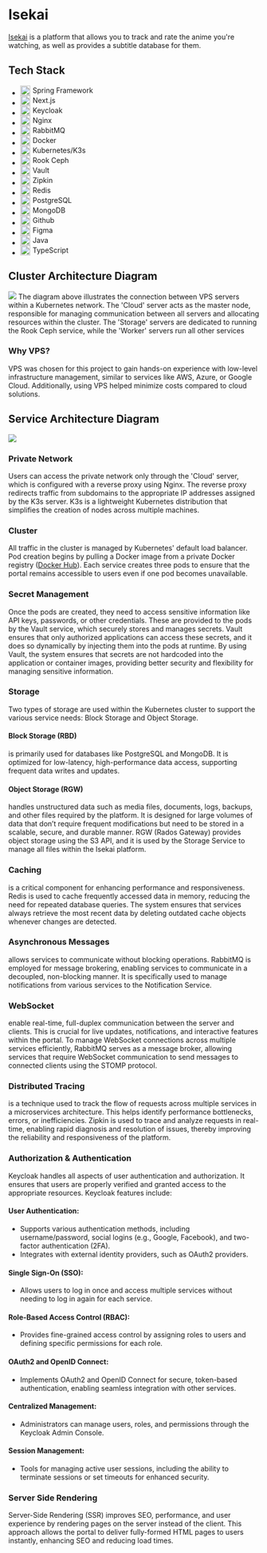 # Isekai

[Isekai](https://isekai.pl) is a platform that allows you to track and rate the anime you're watching, as well as provides a subtitle database for them.

## Tech Stack
- <span style="display:flex;gap:5px;align-items:center;"><img src="https://cdn.jsdelivr.net/gh/devicons/devicon@latest/icons/spring/spring-original.svg" style="width:20px" /> Spring Framework</span>
- <span style="display:flex;gap:5px;align-items:center;"><img src="https://cdn.jsdelivr.net/gh/devicons/devicon@latest/icons/nextjs/nextjs-original.svg" style="width:20px" /> Next.js</span>
- <span style="display:flex;gap:5px;align-items:center;"><img src="./media/logo_of_keycloak.svg" style="width:20px" /> Keycloak</span>
- <span style="display:flex;gap:5px;align-items:center;"><img src="https://cdn.jsdelivr.net/gh/devicons/devicon@latest/icons/nginx/nginx-original.svg" style="width:20px" /> Nginx</span>
- <span style="display:flex;gap:5px;align-items:center;"><img src="https://cdn.jsdelivr.net/gh/devicons/devicon@latest/icons/rabbitmq/rabbitmq-original.svg" style="width:20px" /> RabbitMQ</span>
- <span style="display:flex;gap:5px;align-items:center;"><img src="https://cdn.jsdelivr.net/gh/devicons/devicon@latest/icons/docker/docker-original.svg" style="width:20px" /> Docker</span>
- <span style="display:flex;gap:5px;align-items:center;"><img src="https://cdn.jsdelivr.net/gh/devicons/devicon@latest/icons/kubernetes/kubernetes-original.svg" style="width:20px" /> Kubernetes/K3s</span>
- <span style="display:flex;gap:5px;align-items:center;"><img src="./media/rook_text.svg" style="width:20px" /> Rook Ceph</span>
- <span style="display:flex;gap:5px;align-items:center;"><img src="https://cdn.jsdelivr.net/gh/devicons/devicon@latest/icons/vault/vault-original.svg" style="width:20px" /> Vault</span>
- <span style="display:flex;gap:5px;align-items:center;"><img src="./media/zipkin_symbol.svg" style="width:20px" /> Zipkin</span>
- <span style="display:flex;gap:5px;align-items:center;"><img src="https://cdn.jsdelivr.net/gh/devicons/devicon@latest/icons/redis/redis-original.svg" style="width:20px" /> Redis</span>
- <span style="display:flex;gap:5px;align-items:center;"><img src="https://cdn.jsdelivr.net/gh/devicons/devicon@latest/icons/postgresql/postgresql-original.svg" style="width:20px" /> PostgreSQL</span>
- <span style="display:flex;gap:5px;align-items:center;"><img src="https://cdn.jsdelivr.net/gh/devicons/devicon@latest/icons/mongodb/mongodb-original.svg" style="width:20px" /> MongoDB</span>
- <span style="display:flex;gap:5px;align-items:center;"><img src="https://cdn.jsdelivr.net/gh/devicons/devicon@latest/icons/github/github-original.svg" style="width:20px" /> Github</span>
- <span style="display:flex;gap:5px;align-items:center;"><img src="https://cdn.jsdelivr.net/gh/devicons/devicon@latest/icons/figma/figma-original.svg" style="width:20px" /> Figma</span>
- <span style="display:flex;gap:5px;align-items:center;"><img src="https://cdn.jsdelivr.net/gh/devicons/devicon@latest/icons/java/java-original.svg" style="width:20px" /> Java</span>
- <span style="display:flex;gap:5px;align-items:center;"><img src="https://cdn.jsdelivr.net/gh/devicons/devicon@latest/icons/typescript/typescript-original.svg" style="width:20px" /> TypeScript</span>

## Cluster Architecture Diagram

![](/media/cluster-arch-diagram.svg)
The diagram above illustrates the connection between VPS servers within a Kubernetes network. The 'Cloud' server acts as the master node, responsible for managing communication between all servers and allocating resources within the cluster. The 'Storage' servers are dedicated to running the Rook Ceph service, while the 'Worker' servers run all other services

### Why VPS?
VPS was chosen for this project to gain hands-on experience with low-level infrastructure management, similar to services like AWS, Azure, or Google Cloud. Additionally, using VPS helped minimize costs compared to cloud solutions.

## Service Architecture Diagram

![](/media/service-arch-diagram.svg)

### Private Network
Users can access the private network only through the 'Cloud' server, which is configured with a reverse proxy using Nginx. The reverse proxy redirects traffic from subdomains to the appropriate IP addresses assigned by the K3s server. K3s is a lightweight Kubernetes distribution that simplifies the creation of nodes across multiple machines.

### Cluster
All traffic in the cluster is managed by Kubernetes' default load balancer. Pod creation begins by pulling a Docker image from a private Docker registry ([Docker Hub](https://hub.docker.com/)). Each service creates three pods to ensure that the portal remains accessible to users even if one pod becomes unavailable.

### Secret Management
Once the pods are created, they need to access sensitive information like API keys, passwords, or other credentials. These are provided to the pods by the Vault service, which securely stores and manages secrets. Vault ensures that only authorized applications can access these secrets, and it does so dynamically by injecting them into the pods at runtime.
By using Vault, the system ensures that secrets are not hardcoded into the application or container images, providing better security and flexibility for managing sensitive information.

### Storage
Two types of storage are used within the Kubernetes cluster to support the various service needs: Block Storage and Object Storage.

#### Block Storage (RBD)
is primarily used for databases like PostgreSQL and MongoDB. It is optimized for low-latency, high-performance data access, supporting frequent data writes and updates.

#### Object Storage (RGW)
handles unstructured data such as media files, documents, logs, backups, and other files required by the platform. It is designed for large volumes of data that don’t require frequent modifications but need to be stored in a scalable, secure, and durable manner. RGW (Rados Gateway) provides object storage using the S3 API, and it is used by the Storage Service to manage all files within the Isekai platform.

### Caching
is a critical component for enhancing performance and responsiveness. Redis is used to cache frequently accessed data in memory, reducing the need for repeated database queries. The system ensures that services always retrieve the most recent data by deleting outdated cache objects whenever changes are detected.

### Asynchronous Messages
allows services to communicate without blocking operations. RabbitMQ is employed for message brokering, enabling services to communicate in a decoupled, non-blocking manner. It is specifically used to manage notifications from various services to the Notification Service.

### WebSocket
enable real-time, full-duplex communication between the server and clients. This is crucial for live updates, notifications, and interactive features within the portal. To manage WebSocket connections across multiple services efficiently, RabbitMQ serves as a message broker, allowing services that require WebSocket communication to send messages to connected clients using the STOMP protocol.

### Distributed Tracing
is a technique used to track the flow of requests across multiple services in a microservices architecture. This helps identify performance bottlenecks, errors, or inefficiencies. Zipkin is used to trace and analyze requests in real-time, enabling rapid diagnosis and resolution of issues, thereby improving the reliability and responsiveness of the platform.

### Authorization & Authentication
Keycloak handles all aspects of user authentication and authorization. It ensures that users are properly verified and granted access to the appropriate resources. Keycloak features include:

#### User Authentication:
- Supports various authentication methods, including username/password, social logins (e.g., Google, Facebook), and two-factor authentication (2FA).
- Integrates with external identity providers, such as OAuth2 providers.

#### Single Sign-On (SSO):
- Allows users to log in once and access multiple services without needing to log in again for each service.

#### Role-Based Access Control (RBAC):
- Provides fine-grained access control by assigning roles to users and defining specific permissions for each role.

#### OAuth2 and OpenID Connect:
- Implements OAuth2 and OpenID Connect for secure, token-based authentication, enabling seamless integration with other services.

#### Centralized Management:
- Administrators can manage users, roles, and permissions through the Keycloak Admin Console.

#### Session Management:
- Tools for managing active user sessions, including the ability to terminate sessions or set timeouts for enhanced security.

### Server Side Rendering
Server-Side Rendering (SSR) improves SEO, performance, and user experience by rendering pages on the server instead of the client. This approach allows the portal to deliver fully-formed HTML pages to users instantly, enhancing SEO and reducing load times.